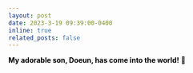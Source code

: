 ```yaml
---
layout: post
date: 2023-3-19 09:39:00-0400
inline: true
related_posts: false
---
```


<span style="color: black; font-weight: bold;">My adorable son, Doeun, has come into the world!</span> :baby: